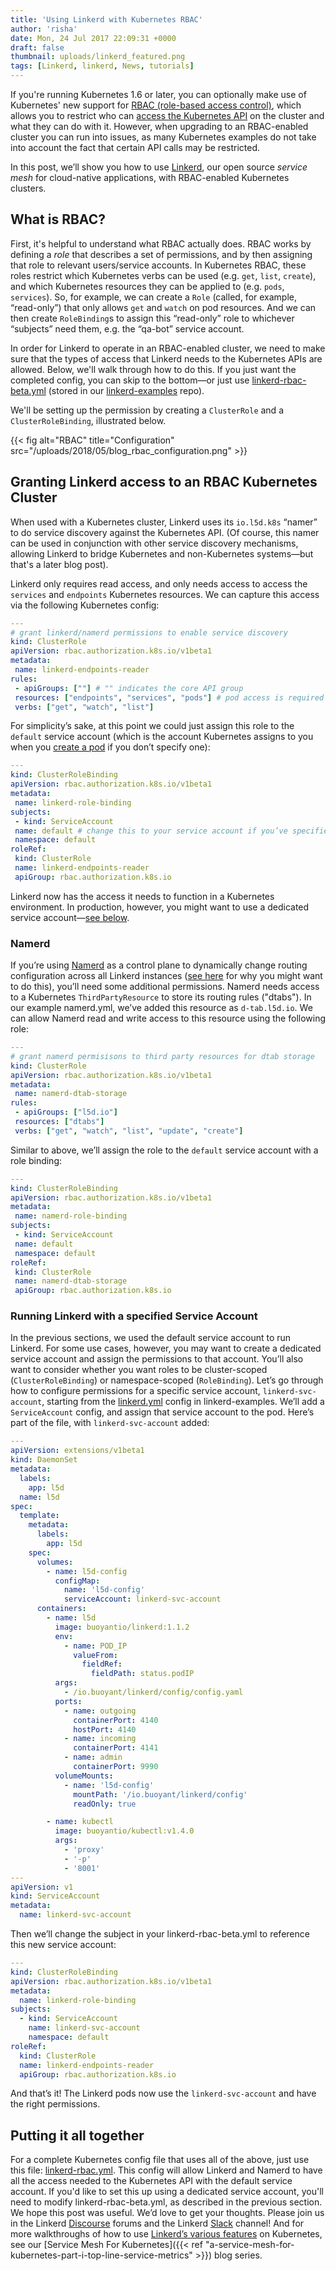 ```yaml
---
title: 'Using Linkerd with Kubernetes RBAC'
author: 'risha'
date: Mon, 24 Jul 2017 22:09:31 +0000
draft: false
thumbnail: uploads/linkerd_featured.png
tags: [Linkerd, linkerd, News, tutorials]
---
```


If you're running Kubernetes 1.6 or later, you can optionally make use of
Kubernetes' new support for [RBAC (role-based access
control)](https://kubernetes.io/blog/2017/04/rbac-support-in-kubernetes/),
which allows you to restrict who can [access the Kubernetes
API](https://kubernetes.io/docs/admin/accessing-the-api/) on the cluster and
what they can do with it. However, when upgrading to an RBAC-enabled cluster you
can run into issues, as many Kubernetes examples do not take into account the
fact that certain API calls may be restricted.

In this post, we’ll show you how to use [Linkerd](https://linkerd.io), our open
source _service mesh_ for cloud-native applications, with RBAC-enabled
Kubernetes clusters.

## What is RBAC?

First, it's helpful to understand what RBAC actually does. RBAC works by
defining a _role_ that describes a set of permissions, and by then assigning
that role to relevant users/service accounts. In Kubernetes RBAC, these roles
restrict which Kubernetes verbs can be used (e.g. `get`, `list`, `create`), and
which Kubernetes resources they can be applied to (e.g. `pods`, `services`). So,
for example, we can create a `Role` (called, for example, “read-only”) that only
allows `get` and `watch` on pod resources. And we can then create `RoleBinding`s
to assign this “read-only” role to whichever “subjects” need them, e.g. the
“qa-bot” service account.

In order for Linkerd to operate in an RBAC-enabled cluster, we need to make sure
that the types of access that Linkerd needs to the Kubernetes APIs are allowed.
Below, we'll walk through how to do this. If you just want the completed config,
you can skip to the bottom—or just
use [linkerd-rbac-beta.yml][linkerd-rbac] (stored in
our [linkerd-examples][linkerd-example] repo).

We'll be setting up the permission by creating a `ClusterRole` and a
`ClusterRoleBinding`, illustrated below.

{{< fig
  alt="RBAC"
  title="Configuration"
  src="/uploads/2018/05/blog_rbac_configuration.png" >}}

## Granting Linkerd access to an RBAC Kubernetes Cluster

When used with a Kubernetes cluster, Linkerd uses its `io.l5d.k8s` “namer” to do
service discovery against the Kubernetes API. (Of course, this namer can be used
in conjunction with other service discovery mechanisms, allowing Linkerd to
bridge Kubernetes and non-Kubernetes systems—but that's a later blog post).

Linkerd only requires read access, and only needs access to access the
`services` and `endpoints` Kubernetes resources. We can capture this access via
the following Kubernetes config:

```yml
---
# grant linkerd/namerd permissions to enable service discovery
kind: ClusterRole
apiVersion: rbac.authorization.k8s.io/v1beta1
metadata:
 name: linkerd-endpoints-reader
rules:
 - apiGroups: [""] # "" indicates the core API group
 resources: ["endpoints", "services", "pods"] # pod access is required for the *-legacy.yml examples in linkerd-examples
 verbs: ["get", "watch", "list"]
```

For simplicity’s sake, at this point we could just assign this role to the
`default` service account (which is the account Kubernetes assigns to you when
you [create a
pod](https://kubernetes.io/docs/tasks/configure-pod-container/configure-service-account/)
if you don’t specify one):

```yml
---
kind: ClusterRoleBinding
apiVersion: rbac.authorization.k8s.io/v1beta1
metadata:
 name: linkerd-role-binding
subjects:
 - kind: ServiceAccount
 name: default # change this to your service account if you’ve specified one
 namespace: default
roleRef:
 kind: ClusterRole
 name: linkerd-endpoints-reader
 apiGroup: rbac.authorization.k8s.io
```

Linkerd now has the access it needs to function in a Kubernetes environment. In
production, however, you might want to use a dedicated service account—[see
below](#running-linkerd-with-a-specified-service-account).

### Namerd

If you’re using
[Namerd](https://github.com/linkerd/linkerd/blob/master/namerd/README.md) as a
control plane to dynamically change routing configuration across all Linkerd
instances ([see
here](https://buoyant.io/2016/11/04/a-service-mesh-for-kubernetes-part-iv-continuous-deployment-via-traffic-shifting/)
for why you might want to do this), you’ll need some additional permissions.
Namerd needs access to a Kubernetes `ThirdPartyResource` to store its routing
rules ("dtabs"). In our example namerd.yml, we’ve added this resource as
`d-tab.l5d.io`. We can allow Namerd read and write access to this resource using
the following role:

```yml
---
# grant namerd permisisons to third party resources for dtab storage
kind: ClusterRole
apiVersion: rbac.authorization.k8s.io/v1beta1
metadata:
 name: namerd-dtab-storage
rules:
 - apiGroups: ["l5d.io"]
 resources: ["dtabs"]
 verbs: ["get", "watch", "list", "update", "create"]
```

Similar to above, we’ll assign the role to the `default` service account with a
role binding:

```yml
---
kind: ClusterRoleBinding
apiVersion: rbac.authorization.k8s.io/v1beta1
metadata:
 name: namerd-role-binding
subjects:
 - kind: ServiceAccount
 name: default
 namespace: default
roleRef:
 kind: ClusterRole
 name: namerd-dtab-storage
 apiGroup: rbac.authorization.k8s.io
```

### Running Linkerd with a specified Service Account

In the previous sections, we used the default service account to run Linkerd.
For some use cases, however, you may want to create a dedicated service account
and assign the permissions to that account. You’ll also want to consider whether
you want roles to be cluster-scoped (`ClusterRoleBinding`) or namespace-scoped
(`RoleBinding`). Let’s go through how to configure permissions for a specific
service account, `linkerd-svc-account`, starting from the
[linkerd.yml][daemonset] config in linkerd-examples. We’ll add a
`ServiceAccount` config, and assign that service account to the pod. Here’s part
of the file, with `linkerd-svc-account` added:

```yml
---
apiVersion: extensions/v1beta1
kind: DaemonSet
metadata:
  labels:
    app: l5d
  name: l5d
spec:
  template:
    metadata:
      labels:
        app: l5d
    spec:
      volumes:
        - name: l5d-config
          configMap:
            name: 'l5d-config'
            serviceAccount: linkerd-svc-account
      containers:
        - name: l5d
          image: buoyantio/linkerd:1.1.2
          env:
            - name: POD_IP
              valueFrom:
                fieldRef:
                  fieldPath: status.podIP
          args:
            - /io.buoyant/linkerd/config/config.yaml
          ports:
            - name: outgoing
              containerPort: 4140
              hostPort: 4140
            - name: incoming
              containerPort: 4141
            - name: admin
              containerPort: 9990
          volumeMounts:
            - name: 'l5d-config'
              mountPath: '/io.buoyant/linkerd/config'
              readOnly: true

        - name: kubectl
          image: buoyantio/kubectl:v1.4.0
          args:
            - 'proxy'
            - '-p'
            - '8001'
---
apiVersion: v1
kind: ServiceAccount
metadata:
  name: linkerd-svc-account
```

Then we’ll change the subject in your linkerd-rbac-beta.yml to reference this
new service account:

```yml
---
kind: ClusterRoleBinding
apiVersion: rbac.authorization.k8s.io/v1beta1
metadata:
  name: linkerd-role-binding
subjects:
  - kind: ServiceAccount
    name: linkerd-svc-account
    namespace: default
roleRef:
  kind: ClusterRole
  name: linkerd-endpoints-reader
  apiGroup: rbac.authorization.k8s.io
```

And that’s it! The Linkerd pods now use the `linkerd-svc-account` and have the
right permissions.

## Putting it all together

For a complete Kubernetes config file that uses all of the above, just use this
file: [linkerd-rbac.yml][linkerd-rbac].
This config will allow Linkerd and Namerd to have all the access needed to the
Kubernetes API with the default service account. If you'd like to set this up
using a dedicated service account, you'll need to modify linkerd-rbac-beta.yml,
as described in the previous section. We hope this post was useful. We’d love to
get your thoughts. Please join us in the Linkerd
[Discourse](https://discourse.linkerd.io/) forums and the Linkerd
[Slack](https://slack.linkerd.io/) channel! And for more walkthroughs of how to
use [Linkerd’s various features](https://linkerd.io/features/index.html) on
Kubernetes, see our [Service Mesh For Kubernetes]({{< ref
"a-service-mesh-for-kubernetes-part-i-top-line-service-metrics" >}}) blog
series.

[daemonset]: https://raw.githubusercontent.com/linkerd/linkerd-examples/master/k8s-daemonset/k8s/linkerd.yml
[linkerd-rbac]: https://github.com/linkerd/linkerd-examples/blob/master/k8s-daemonset/k8s/linkerd-rbac.yml
[linkerd-example]: https://github.com/linkerd/linkerd-examples/tree/master/k8s-daemonset
